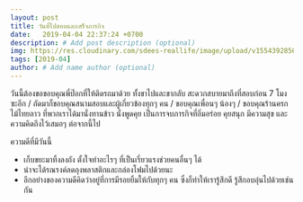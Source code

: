 ```yaml
---
layout: post
title: วันที่ไปสอบและเสร็จภารกิจ
date:   2019-04-04 22:37:24 +0700
description: # Add post description (optional)
img: https://res.cloudinary.com/sdees-reallife/image/upload/v1554392856/IMG_7653.jpg # Add image post (optional)
tags: [2019-04]
author: # Add name author (optional)
---
```

วันนี้ต้องขอขอบคุณพี่ป๊อกที่ให้ติดรถมาด้วย ทั้งขาไปและขากลับ สะดวกสบายมาถึงที่สอบก่อน 7 โมงซะอีก / ถัดมาก็ขอบคุณสนามสอบและผู้เกี่ยวข้องทุกๆ คน / ขอบคุณเพื่อนๆ น้องๆ / ขอบคุณร้านครกไม้ไทยลาว ที่พวกเราได้มานั่งทานข้าว นั่งพูดคุย เป็นการจบภารกิจที่อิ่มอร่อย คุยสนุก มีความสุข และความคิดถึงไว้เสมอๆ ต่อจากนี้ไป <i class="fa fa-child" style="color:plum"></i>

ความดีที่มีวันนี้
- เก็บขยะมาทิ้งลงถัง ตั้งใจทำอะไรๆ ที่เป็นเรี่ยวแรงช่วยคนอื่นๆ ได้
- น่าจะได้รณรงค์ลดถุงพลาสติกและกล่องโฟมไปด้วยนะ
- อีกอย่างของความดีคิดว่าอยู่ที่การมีรอยยิ้มให้กับทุกๆ คน ซึ่งก็ทำให้เรารู้สึกดี รู้สึกอบอุ่นไปด้วยเช่นกัน
